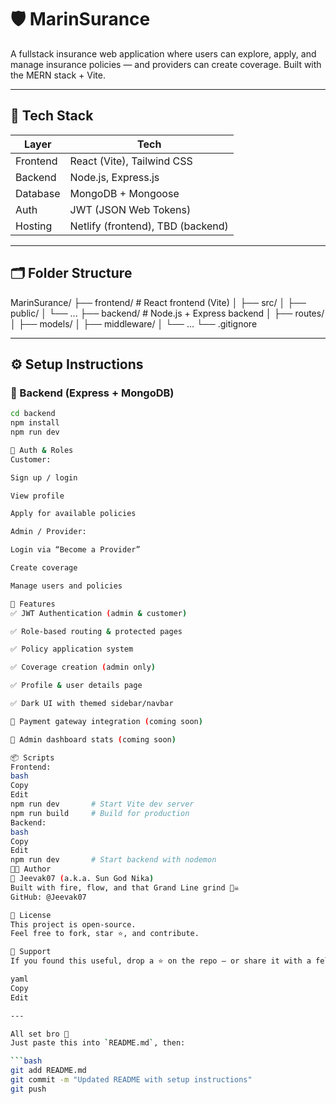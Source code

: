 # 🛡️ MarinSurance

A fullstack insurance web application where users can explore, apply, and manage insurance policies — and providers can create coverage. Built with the MERN stack + Vite.

---

## 🚀 Tech Stack

| Layer      | Tech                         |
|------------|------------------------------|
| Frontend   | React (Vite), Tailwind CSS   |
| Backend    | Node.js, Express.js          |
| Database   | MongoDB + Mongoose           |
| Auth       | JWT (JSON Web Tokens)        |
| Hosting    | Netlify (frontend), TBD (backend)

---

## 🗂️ Folder Structure
MarinSurance/
├── frontend/ # React frontend (Vite)
│ ├── src/
│ ├── public/
│ └── ...
├── backend/ # Node.js + Express backend
│ ├── routes/
│ ├── models/
│ ├── middleware/
│ └── ...
└── .gitignore


---

## ⚙️ Setup Instructions

### 🔧 Backend (Express + MongoDB)

```bash
cd backend
npm install
npm run dev

🔐 Auth & Roles
Customer:

Sign up / login

View profile

Apply for available policies

Admin / Provider:

Login via “Become a Provider”

Create coverage

Manage users and policies

🧠 Features
✅ JWT Authentication (admin & customer)

✅ Role-based routing & protected pages

✅ Policy application system

✅ Coverage creation (admin only)

✅ Profile & user details page

✅ Dark UI with themed sidebar/navbar

🚧 Payment gateway integration (coming soon)

🚧 Admin dashboard stats (coming soon)

📦 Scripts
Frontend:
bash
Copy
Edit
npm run dev       # Start Vite dev server
npm run build     # Build for production
Backend:
bash
Copy
Edit
npm run dev       # Start backend with nodemon
🧑‍💻 Author
👑 Jeevak07 (a.k.a. Sun God Nika)
Built with fire, flow, and that Grand Line grind 🏴‍☠️
GitHub: @Jeevak07

📜 License
This project is open-source.
Feel free to fork, star ⭐, and contribute.

🫶 Support
If you found this useful, drop a ⭐ on the repo — or share it with a fellow dev!

yaml
Copy
Edit

---

All set bro 🫡  
Just paste this into `README.md`, then:

```bash
git add README.md
git commit -m "Updated README with setup instructions"
git push
